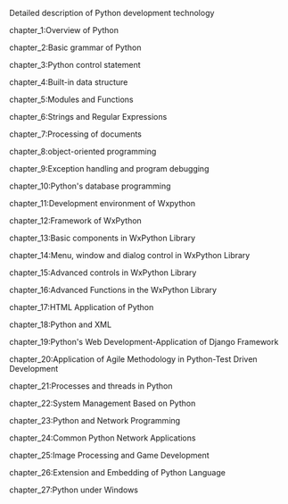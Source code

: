 Detailed description of Python development technology

chapter_1:Overview of Python

chapter_2:Basic grammar of Python

chapter_3:Python control statement

chapter_4:Built-in data structure

chapter_5:Modules and Functions

chapter_6:Strings and Regular Expressions

chapter_7:Processing of documents

chapter_8:object-oriented programming

chapter_9:Exception handling and program debugging

chapter_10:Python's database programming

chapter_11:Development environment of Wxpython

chapter_12:Framework of WxPython

chapter_13:Basic components in WxPython Library

chapter_14:Menu, window and dialog control in WxPython Library

chapter_15:Advanced controls in WxPython Library

chapter_16:Advanced Functions in the WxPython Library

chapter_17:HTML Application of Python

chapter_18:Python and XML

chapter_19:Python's Web Development-Application of Django Framework

chapter_20:Application of Agile Methodology in Python-Test Driven Development

chapter_21:Processes and threads in Python

chapter_22:System Management Based on Python

chapter_23:Python and Network Programming

chapter_24:Common Python Network Applications

chapter_25:Image Processing and Game Development

chapter_26:Extension and Embedding of Python Language

chapter_27:Python under Windows